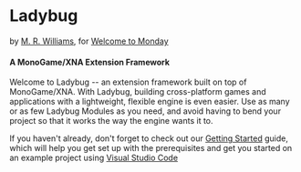 # Ladybug
by [M. R. Williams](http://m-r-williams.com), for [Welcome to Monday](http://welcometomonday.com)

#### A MonoGame/XNA Extension Framework

Welcome to Ladybug -- an extension framework built on top of MonoGame/XNA. With Ladybug, building cross-platform games and applications with a lightweight, flexible engine is even easier. Use as many or as few Ladybug Modules as you need, and avoid having to bend your project so that it works the way the engine wants it to.

If you haven't already, don't forget to check out our [Getting Started](/ladybug/articles/installation.html) guide, which will help you get set up with the prerequisites and get you started on an example project using [Visual Studio Code](https://code.visualstudio.com/)
